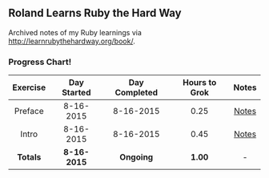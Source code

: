 ## Roland Learns Ruby the Hard Way
Archived notes of my Ruby learnings via http://learnrubythehardway.org/book/.

### Progress Chart!
| Exercise   | Day Started   | Day Completed | Hours to Grok | Notes |
|:----------:|:-------------:|:-------------:|:-------------:|:-----:|
| Preface    | 8-16-2015     | 8-16-2015     | 0.25          | [Notes](https://github.com/RolandBurrows/learning-ruby-the-hard-way/tree/master/Exercise%200%20-%20Preface) |
| Intro      | 8-16-2015     | 8-16-2015     | 0.45          | [Notes](https://github.com/RolandBurrows/learning-ruby-the-hard-way/tree/master/Exercise%200%20-%20The%20Introduction) |
| **Totals** | **8-16-2015** | **Ongoing**   | **1.00**      | -    |
